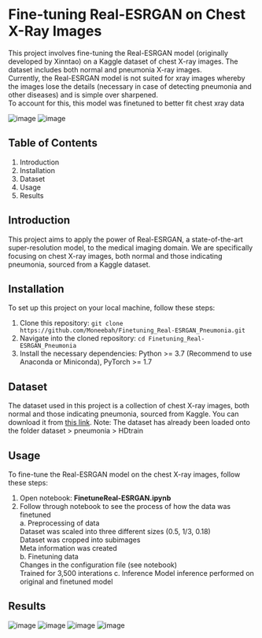 # Fine-tuning Real-ESRGAN on Chest X-Ray Images

This project involves fine-tuning the Real-ESRGAN model (originally developed by Xinntao) on a Kaggle dataset of chest X-ray images. The dataset includes both normal and pneumonia X-ray images. <br>
Currently, the Real-ESRGAN model is not suited for xray images whereby the images lose the details (necessary in case of detecting pneumonia and other diseases) and is simple over sharpened. <br>
To account for this, this model was finetuned to better fit chest xray data 

![image](https://github.com/Moneebah/Finetuning_Real-ESRGAN_Pneumonia/assets/129015993/99c9f42a-a55a-465b-b107-aaced42b59c1)
![image](https://github.com/Moneebah/Finetuning_Real-ESRGAN_Pneumonia/assets/129015993/bf514d94-5b14-44fc-b6cb-8db720ec2bc5)



## Table of Contents
1. Introduction
2. Installation
3. Dataset
4. Usage
5. Results


## Introduction
This project aims to apply the power of Real-ESRGAN, a state-of-the-art super-resolution model, to the medical imaging domain. We are specifically focusing on chest X-ray images, both normal and those indicating pneumonia, sourced from a Kaggle dataset.

## Installation
To set up this project on your local machine, follow these steps:
1. Clone this repository: `git clone https://github.com/Moneebah/Finetuning_Real-ESRGAN_Pneumonia.git`
2. Navigate into the cloned repository: `cd Finetuning_Real-ESRGAN_Pneumonia`
3. Install the necessary dependencies: Python >= 3.7 (Recommend to use Anaconda or Miniconda), PyTorch >= 1.7

## Dataset
The dataset used in this project is a collection of chest X-ray images, both normal and those indicating pneumonia, sourced from Kaggle. You can download it from [this link](https://www.kaggle.com/datasets/paultimothymooney/chest-xray-pneumonia). 
Note: The dataset has already been loaded onto the folder dataset > pneumonia > HDtrain

## Usage
To fine-tune the Real-ESRGAN model on the chest X-ray images, follow these steps:

1. Open notebook:  **FinetuneReal-ESRGAN.ipynb** 
2. Follow through notebook to see the process of how the data was finetuned <br>
   a. Preprocessing of data <br>
      Dataset was scaled into three different sizes (0.5, 1/3, 0.18)<br>
      Dataset was cropped into subimages <br>
      Meta information was created <br>
   b. Finetuning data <br>
      Changes in the configuration file (see notebook) <br>
      Trained for 3,500 interations
   c. Inference
      Model inference performed on original and finetuned model


## Results
![image](https://github.com/Moneebah/Finetuning_Real-ESRGAN_Pneumonia/assets/129015993/89690e83-2a88-4b87-8309-904aded8083b)
![image](https://github.com/Moneebah/Finetuning_Real-ESRGAN_Pneumonia/assets/129015993/89ad78f0-8df0-44da-a97a-103d05f8fd8f)
![image](https://github.com/Moneebah/Finetuning_Real-ESRGAN_Pneumonia/assets/129015993/986d297d-3e6e-40d0-9130-87335a9eea94)
![image](https://github.com/Moneebah/Finetuning_Real-ESRGAN_Pneumonia/assets/129015993/1d2b7b82-afb0-4ada-b983-73ff9062e117)







